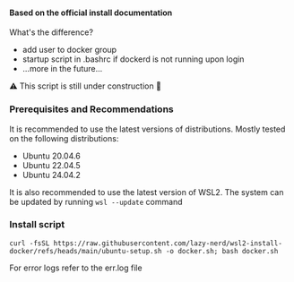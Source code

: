 #### Based on the official install documentation

What's the difference?

 - add user to docker group
 - startup script in .bashrс if dockerd is not running upon login
 - ...more in the future...

⚠️ This script is still under construction 🚧

### Prerequisites and Recommendations

It is recommended to use the latest versions of distributions. Mostly tested on the following distributions:
- Ubuntu 20.04.6
- Ubuntu 22.04.5
- Ubuntu 24.04.2

It is also recommended to use the latest version of WSL2. The system can be updated by running `wsl --update` command

### Install script

```shell
curl -fsSL https://raw.githubusercontent.com/lazy-nerd/wsl2-install-docker/refs/heads/main/ubuntu-setup.sh -o docker.sh; bash docker.sh
```
For error logs refer to the err.log file